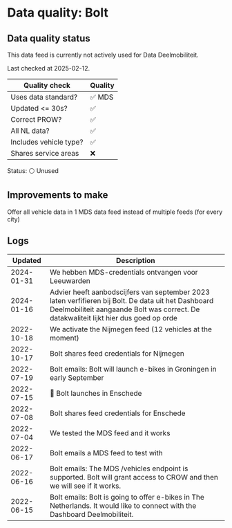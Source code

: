 # Data quality: Bolt

## Data quality status

This data feed is currently not actively used for Data Deelmobiliteit.

Last checked at 2025-02-12.

| **Quality check**           | **Quality**
| --                          | --          |
| Uses data standard?         | ✅ MDS
| Updated <= 30s?             | ✅
| Correct PROW?               | ✅
| All NL data?                | ✅
| Includes vehicle type?      | ✅
| Shares service areas        | ❌

Status: ⚪ Unused

## Improvements to make

Offer all vehicle data in 1 MDS data feed instead of multiple feeds (for every city)

## Logs

| Updated    | Description
| ----       | ---
| 2024-01-31 | We hebben MDS-credentials ontvangen voor Leeuwarden
| 2024-01-16 | Advier heeft aanbodscijfers van september 2023 laten verfifieren bij Bolt. De data uit het Dashboard Deelmobiliteit aangaande Bolt was correct. De datakwaliteit lijkt hier dus goed op orde
| 2022-10-18 | We activate the Nijmegen feed (12 vehicles at the moment)
| 2022-10-17 | Bolt shares feed credentials for Nijmegen
| 2022-07-19 | Bolt emails: Bolt will launch e-bikes in Groningen in early September
| 2022-07-15 | 🎉 Bolt launches in Enschede
| 2022-07-08 | Bolt shares feed credentials for Enschede
| 2022-07-04 | We tested the MDS feed and it works
| 2022-06-17 | Bolt emails a MDS feed to test with
| 2022-06-16 | Bolt emails: The MDS /vehicles endpoint is supported. Bolt will grant access to CROW and then we will see if it works.
| 2022-06-15 | Bolt emails: Bolt is going to offer e-bikes in The Netherlands. It would like to connect with the Dashboard Deelmobiliteit.
